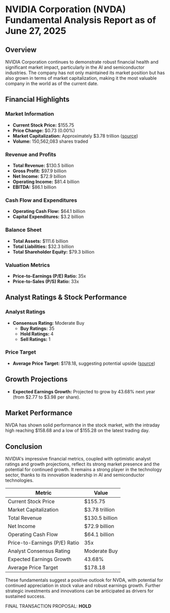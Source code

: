 # NVIDIA Corporation (NVDA) Fundamental Analysis Report as of June 27, 2025

## Overview
NVIDIA Corporation continues to demonstrate robust financial health and significant market impact, particularly in the AI and semiconductor industries. The company has not only maintained its market position but has also grown in terms of market capitalization, making it the most valuable company in the world as of the current date.

## Financial Highlights

### Market Information
- **Current Stock Price:** $155.75
- **Price Change:** $0.73 (0.00%)
- **Market Capitalization:** Approximately $3.78 trillion ([source](https://moneyweek.com/investments/nvidia-share-price?utm_source=openai))
- **Volume:** 150,562,083 shares traded

### Revenue and Profits
- **Total Revenue:** $130.5 billion
- **Gross Profit:** $97.9 billion
- **Net Income:** $72.9 billion
- **Operating Income:** $81.4 billion
- **EBITDA:** $86.1 billion

### Cash Flow and Expenditures
- **Operating Cash Flow:** $64.1 billion
- **Capital Expenditures:** $3.2 billion

### Balance Sheet
- **Total Assets:** $111.6 billion
- **Total Liabilities:** $32.3 billion
- **Total Shareholder Equity:** $79.3 billion

### Valuation Metrics
- **Price-to-Earnings (P/E) Ratio:** 35x
- **Price-to-Sales (P/S) Ratio:** 33x

## Analyst Ratings & Stock Performance

### Analyst Ratings
- **Consensus Rating:** Moderate Buy
  - **Buy Ratings:** 35
  - **Hold Ratings:** 4
  - **Sell Ratings:** 1
  
### Price Target
- **Average Price Target:** $178.18, suggesting potential upside ([source](https://stockevents.app/en/event/ratings/NVDA/2025-06-25?utm_source=openai))

## Growth Projections
- **Expected Earnings Growth:** Projected to grow by 43.68% next year (from $2.77 to $3.98 per share).

## Market Performance
NVDA has shown solid performance in the stock market, with the intraday high reaching $158.68 and a low of $155.28 on the latest trading day.

## Conclusion
NVIDIA's impressive financial metrics, coupled with optimistic analyst ratings and growth projections, reflect its strong market presence and the potential for continued growth. It remains a strong player in the technology sector, thanks to its innovation leadership in AI and semiconductor technologies.

| Metric                           | Value             |
|----------------------------------|-------------------|
| Current Stock Price              | $155.75           |
| Market Capitalization            | $3.78 trillion    |
| Total Revenue                    | $130.5 billion    |
| Net Income                       | $72.9 billion     |
| Operating Cash Flow              | $64.1 billion     |
| Price-to-Earnings (P/E) Ratio    | 35x               |
| Analyst Consensus Rating         | Moderate Buy      |
| Expected Earnings Growth         | 43.68%            |
| Average Price Target             | $178.18           |

These fundamentals suggest a positive outlook for NVDA, with potential for continued appreciation in stock value and robust earnings growth. Further strategic investments and innovations can be anticipated as drivers for sustained success.

FINAL TRANSACTION PROPOSAL: **HOLD**